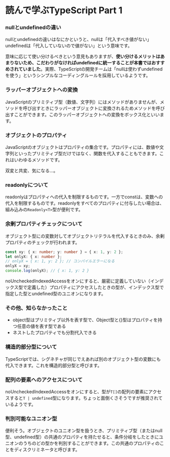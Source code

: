 # 読んで学ぶTypeScript Part 1

### nullとundefinedの違い

nullとundefinedの違いはなにかというと、nullは「代入すべき値がない」undefinedは「代入していないので値がない」という意味です。

意味に応じて使い分けるべきという意見もありますが、**使い分けるメリットはあまりないため、こだわりがなければundefinedに統一することが本書ではおすすめされていました**。実際、TypeScriptの開発チームは「nullは使わずundefinedを使う」というシンプルなコーディングルールを採用しているようです。

### ラッパーオブジェクトへの変換

JavaScriptのプリミティブ型（数値、文字列）にはメソッドがありませんが、メソッドを呼び出すときにラッパーオブジェクトに変換されるためメソッドを呼び出すことができます。このラッパーオブジェクトへの変換をボックス化といいます。

### オブジェクトのプロパティ

JavaScriptのオブジェクトはプロパティの集合です。プロパティには、数値や文字列といったプリミティブ型だけではなく、関数を代入することもできます。これはいわゆるメソッドです。

双変と共変、気になる...。

### readonlyについて

readonlyはプロパティへの代入を制限するものです。一方でconstは、変数への代入を制限するものです。readonlyをすべてのプロパティに付与したい場合は、組み込みの`Readonly<T>`型が便利です。


### 余剰プロパティチェックについて

オブジェクト型にの変数対してオブジェクトリテラルを代入するときのみ、余剰プロパティのチェックが行われます。

```ts
const xy: { x: number; y: number } = { x: 1, y: 2 };
let onlyX: { x: number };
// onlyX = { x: 1, y: 2 }; // コンパイルエラーになる
onlyX = xy;
console.log(onlyX); // { x: 1, y: 2 }
```

noUncheckedIndexedAccessをオンにすると、厳密に定義していない（インデックス型で定義した）プロパティにアクセスしたときの型が、インデックス型で指定した型とundefined型のユニオンになります。

### その他、知らなかったこと

- object型はプリミティブ以外を表す型で、Object型と{}型はプロパティを持つ任意の値を表す型である
- ネストしたプロパティでも分割代入できる

### 構造的部分型について

TypeScriptでは、シグネチャが同じでえあれば別のオブジェクト型の変数にも代入できます。これを構造的部分型と呼びます。

### 配列の要素へのアクセスについて

noUncheckedIndexedAccessをオンにすると、型が`T[]`の配列の要素にアクセスすると`T | undefined`型になります。ちょっと面倒くさそうですが推奨されているようです。


### 判別可能なユニオン型

便利そう。オブジェクトのユニオン型を扱うとき、プリミティブ型（またはnull型、undefined型）の共通のプロパティを持たせると、条件分岐をしたときにユニオンのうちのどの型かを判別することができます。この共通のプロパティのことをディスクリミネータと呼びます。

